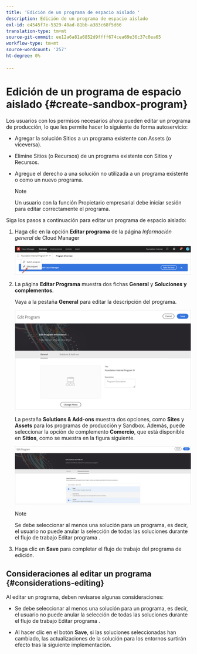 ```yaml
---
title: 'Edición de un programa de espacio aislado '
description: Edición de un programa de espacio aislado
exl-id: e4545f7e-5329-40ad-81bb-a383c68f5d66
translation-type: tm+mt
source-git-commit: ee12a6a81a6852d9ffff674cea69e36c37c0ea65
workflow-type: tm+mt
source-wordcount: '257'
ht-degree: 0%

---
```


# Edición de un programa de espacio aislado {#create-sandbox-program}

Los usuarios con los permisos necesarios ahora pueden editar un programa de producción, lo que les permite hacer lo siguiente de forma autoservicio:

* Agregar la solución Sitios a un programa existente con Assets (o viceversa).
* Elimine Sitios (o Recursos) de un programa existente con Sitios y Recursos.
* Agregue el derecho a una solución no utilizada a un programa existente o como un nuevo programa.

   >[!NOTE]
   >Un usuario con la función Propietario empresarial debe iniciar sesión para editar correctamente el programa.

Siga los pasos a continuación para editar un programa de espacio aislado:

1. Haga clic en la opción **Editar programa** de la página *Información general* de Cloud Manager

   ![](assets/edit-program-overview.png)

1. La página **Editar Programa** muestra dos fichas **General** y **Soluciones y complementos**.

   Vaya a la pestaña **General** para editar la descripción del programa.

   ![](assets/edit-program-general.png)

   La pestaña **Solutions &amp; Add-ons** muestra dos opciones, como **Sites** y **Assets** para los programas de producción y Sandbox. Además, puede seleccionar la opción de complemento **Comercio**, que está disponible en **Sitios**, como se muestra en la figura siguiente.

   ![](assets/edit-prg.png)

   >[!NOTE]
   >Se debe seleccionar al menos una solución para un programa, es decir, el usuario no puede anular la selección de todas las soluciones durante el flujo de trabajo Editar programa .

1. Haga clic en **Save** para completar el flujo de trabajo del programa de edición.


## Consideraciones al editar un programa {#considerations-editing}

Al editar un programa, deben revisarse algunas consideraciones:

* Se debe seleccionar al menos una solución para un programa, es decir, el usuario no puede anular la selección de todas las soluciones durante el flujo de trabajo Editar programa .

* Al hacer clic en el botón **Save**, si las soluciones seleccionadas han cambiado, las actualizaciones de la solución para los entornos surtirán efecto tras la siguiente implementación.
